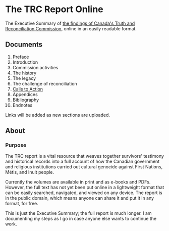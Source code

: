 # The TRC Report Online

The Executive Summary of [the findings of Canada's Truth and Reconciliation Commission](http://www.trc.ca/websites/trcinstitution/index.php?p=890), online in an easily readable format.

## Documents

1. Preface
2. Introduction
3. Commission activities
4. The history
5. The legacy
6. The challenge of reconciliation
7. [Calls to Action]()
8. Appendices
9. Bibliography
10. Endnotes
  
Links will be added as new sections are uploaded.

## About

### Purpose

The TRC report is a vital resource that weaves together survivors' testimony and historical records into a full account of how the Canadian government and religious institutions carried out cultural genocide against First Nations, Métis, and Inuit people. 

Currently the volumes are available in print and as e-books and PDFs. However, the full text has not yet been put online in a lightweight format that can be easily searched, navigated, and viewed on any device. The report is in the public domain, which means anyone can share it and put it in any format, for free.

This is just the Executive Summary; the full report is much longer. I am documenting my steps as I go in case anyone else wants to continue the work.

